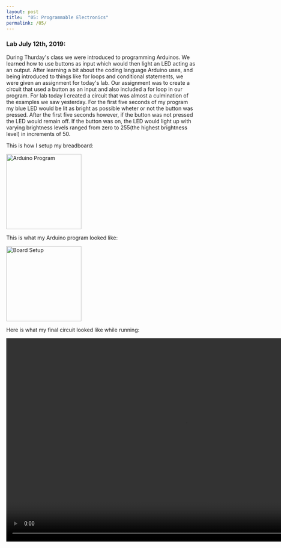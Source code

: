 ```yaml
---
layout: post
title:  "05: Programmable Electronics"
permalink: /05/
---
```


### Lab July 12th, 2019:

During Thurday's class we were introduced to programming Arduinos. We learned how to use buttons as input which would then light an LED acting as an output. After learning a bit about the coding language Arduino uses, and being introduced to things like for loops and conditional statements, we were given an assignment for today's lab. Our assignment was to create a circuit that used a button as an input and also included a for loop in our program. For lab today I created a circuit that was almost a culmination of the examples we saw yesterday. For the first five seconds of my program my blue LED would be lit as bright as possible wheter or not the button was pressed. After the first five seconds however, if the button was not pressed the LED would remain off. If the button was on, the LED would light up with varying brightness levels ranged from zero to 255(the highest brightness level) in increments of 50. 


This is how I setup my breadboard:


<img src="program.jpg" alt="Arduino Program" style="height: 200px; max-width: 75%">

This is what my Arduino program looked like: 


<img src="setup.jpg" alt="Board Setup" style="height: 200px; max-width: 48%">

Here is what my final circuit looked like while running: 
<!-- You can also use HTML tags to include a video -->
<video width="955" height="541" controls>
	<source src="running.mp4" type="video/mp4">
</video>


